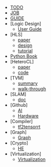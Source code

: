 
- [TODO](TODO.md)
- [JOB](JD.md)
- [GUIDE](guide.md)
- [Logic Design]
  - [User Guide](xilinx_user_guide.md)
- [HLS]
  - [paper](hls_paper.md)
  - [design](hls_design.md)
  - [tutorial](hls_tutorial.md)
- [Python Book](python_book.md)
- [HeteroCL]
  - [paper](heterocl_paper.md)
  - [code](heterocl_code.md)
- [TVM]
  - [summary](tvm.md)
  - [walk-through](walk-through.md)
- [SLAM]
  - [doc](slam.md)
- [Github]
  - [AI](git_ai.md)
  - [Hardware](git_hardware.md)
- [Compiler]
  - [tf2tensorrt](tf2tensorrt.md)
- [Graph]
  - [Graph](git_graph.md)
- [Crypto]
  - [HE](HE.md)
- [Virtualization]
  - [Virtualization](virtualization.md)
